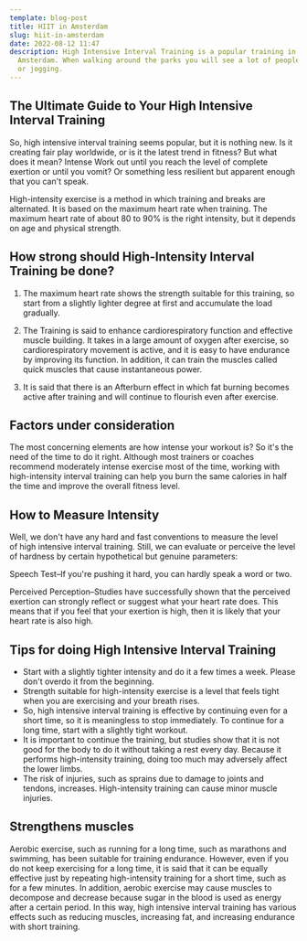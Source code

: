 ```yaml
---
template: blog-post
title: HIIT in Amsterdam
slug: hiit-in-amsterdam
date: 2022-08-12 11:47
description: High Intensive Interval Training is a popular training in
  Amsterdam. When walking around the parks you will see a lot of people sporting
  or jogging.
---
```

## The Ultimate Guide to Your High Intensive Interval Training 

So, high intensive interval training seems popular, but it is nothing new. Is it creating fair play worldwide, or is it the latest trend in fitness? But what does it mean? Intense Work out until you reach the level of complete exertion or until you vomit? Or something less resilient but apparent enough that you can't speak.  

High-intensity exercise is a method in which training and breaks are alternated. It is based on the maximum heart rate when training. The maximum heart rate of about 80 to 90% is the right intensity, but it depends on age and physical strength. 

## How strong should High-Intensity Interval Training be done? 

1. The maximum heart rate shows the strength suitable for this training, so start from a slightly lighter degree at first and accumulate the load gradually.

2. The Training is said to enhance cardiorespiratory function and effective muscle building. It takes in a large amount of oxygen after exercise, so cardiorespiratory movement is active, and it is easy to have endurance by improving its function. In addition, it can train the muscles called quick muscles that cause instantaneous power. 

3. It is said that there is an Afterburn effect in which fat burning becomes active after training and will continue to flourish even after exercise. 

## Factors under consideration 

The most concerning elements are how intense your workout is? So it's the need of the time to do it right. Although most trainers or coaches recommend moderately intense exercise most of the time, working with high-intensity interval training can help you burn the same calories in half the time and improve the overall fitness level.  



## How to Measure Intensity   

Well, we don't have any hard and fast conventions to measure the level of high intensive interval training. Still, we can evaluate or perceive the level of hardness by certain hypothetical but genuine parameters:  

Speech Test–If you're pushing it hard, you can hardly speak a word or two. 

Perceived Perception–Studies have successfully shown that the perceived exertion can strongly reflect or suggest what your heart rate does. This means that if you feel that your exertion is high, then it is likely that your heart rate is also high. 

## Tips for doing High Intensive Interval Training 

* Start with a slightly tighter intensity and do it a few times a week. Please don't overdo it from the beginning. 
* Strength suitable for high-intensity exercise is a level that feels tight when you are exercising and your breath rises.  
* So, high intensive interval training is effective by continuing even for a short time, so it is meaningless to stop immediately. To continue for a long time, start with a slightly tight workout.  
* It is important to continue the training, but studies show that it is not good for the body to do it without taking a rest every day. Because it performs high-intensity training, doing too much may adversely affect the lower limbs. 
* The risk of injuries, such as sprains due to damage to joints and tendons, increases. High-intensity training can cause minor muscle injuries.

## Strengthens muscles 

Aerobic exercise, such as running for a long time, such as marathons and swimming, has been suitable for training endurance. However, even if you do not keep exercising for a long time, it is said that it can be equally effective just by repeating high-intensity training for a short time, such as for a few minutes. In addition, aerobic exercise may cause muscles to decompose and decrease because sugar in the blood is used as energy after a certain period. In this way, high intensive interval training has various effects such as reducing muscles, increasing fat, and increasing endurance with short training.